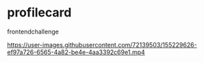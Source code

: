 # profilecard
frontendchallenge



https://user-images.githubusercontent.com/72139503/155229626-ef97a726-6565-4a82-be4e-4aa3392c69e1.mp4

